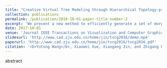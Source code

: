 ```yaml
---
title: "Creative Virtual Tree Modeling through Hierarchical Topology-preserving Blending"
collection: publications
permalink: /publication/2010-10-01-paper-title-number-2
excerpt: 'We present a new method to efficiently generate a set of morphologically diverse and inspiring virtual trees through hierarchical topology-preserving blending, aiming to facilitate designers’ creativity production'
date: 2017-10-01
venue: 'Journal IEEE Transactions on Visualization and Computer Graphics'
slidesurl: 'http://www.cad.zju.edu.cn/home/jin/tvcg2016/demo.mp4'
paperurl: 'http://www.cad.zju.edu.cn/home/jin/tvcg2016/tvcg2016.pdf'
citation: '<b>Yutong Wang</b>, Xiaowei Xue, Xiaogang Jin, and Zhigang Deng. &quot; Creative Virtual Tree Modeling through Hierarchical Topology-preserving Blending &quot; <i>IEEE Transactions on Visualization and Computer Graphics.</i>, IEEE Computer Society, 2017, 23(12): 2521-2534. 1(2).'
---
```


abstract
